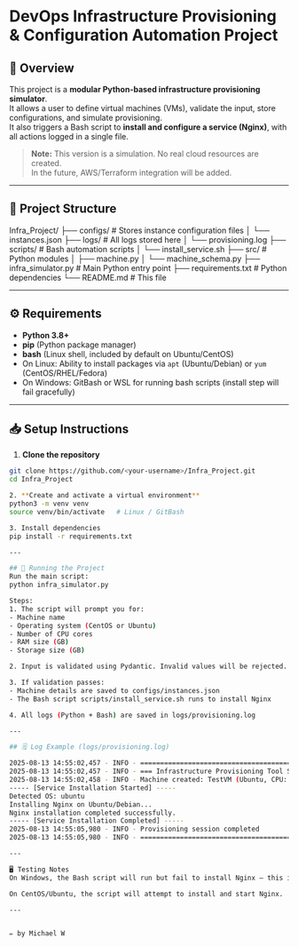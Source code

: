 # DevOps Infrastructure Provisioning & Configuration Automation Project

## 📌 Overview
This project is a **modular Python-based infrastructure provisioning simulator**.  
It allows a user to define virtual machines (VMs), validate the input, store configurations, and simulate provisioning.  
It also triggers a Bash script to **install and configure a service (Nginx)**, with all actions logged in a single file.

> **Note:** This version is a simulation. No real cloud resources are created.  
> In the future, AWS/Terraform integration will be added.

---

## 📂 Project Structure
Infra_Project/
├── configs/ # Stores instance configuration files
│ └── instances.json
├── logs/ # All logs stored here
│ └── provisioning.log
├── scripts/ # Bash automation scripts
│ └── install_service.sh
├── src/ # Python modules
│ ├── machine.py
│ └── machine_schema.py
├── infra_simulator.py # Main Python entry point
├── requirements.txt # Python dependencies
└── README.md # This file

---

## ⚙️ Requirements
- **Python 3.8+**
- **pip** (Python package manager)
- **bash** (Linux shell, included by default on Ubuntu/CentOS)
- On Linux: Ability to install packages via `apt` (Ubuntu/Debian) or `yum` (CentOS/RHEL/Fedora)
- On Windows: GitBash or WSL for running bash scripts (install step will fail gracefully)

---

## 📥 Setup Instructions

1. **Clone the repository**
```bash
git clone https://github.com/<your-username>/Infra_Project.git
cd Infra_Project

2. **Create and activate a virtual environment**
python3 -m venv venv
source venv/bin/activate   # Linux / GitBash

3. Install dependencies
pip install -r requirements.txt

---

## 🚀 Running the Project
Run the main script:
python infra_simulator.py

Steps:
1. The script will prompt you for:
- Machine name
- Operating system (CentOS or Ubuntu)
- Number of CPU cores
- RAM size (GB)
- Storage size (GB)

2. Input is validated using Pydantic. Invalid values will be rejected.

3. If validation passes:
- Machine details are saved to configs/instances.json
- The Bash script scripts/install_service.sh runs to install Nginx

4. All logs (Python + Bash) are saved in logs/provisioning.log

---

## 🗒️ Log Example (logs/provisioning.log)

2025-08-13 14:55:02,457 - INFO - ============================================
2025-08-13 14:55:02,457 - INFO - === Infrastructure Provisioning Tool Started ===
2025-08-13 14:55:02,458 - INFO - Machine created: TestVM (Ubuntu, CPU: 2, RAM: 4GB, Storage: 50GB)
----- [Service Installation Started] -----
Detected OS: ubuntu
Installing Nginx on Ubuntu/Debian...
Nginx installation completed successfully.
----- [Service Installation Completed] -----
2025-08-13 14:55:05,980 - INFO - Provisioning session completed
2025-08-13 14:55:05,980 - INFO - ============================================

---

🖥️ Testing Notes
On Windows, the Bash script will run but fail to install Nginx — this is expected.

On CentOS/Ubuntu, the script will attempt to install and start Nginx.

---


✏️ by Michael W